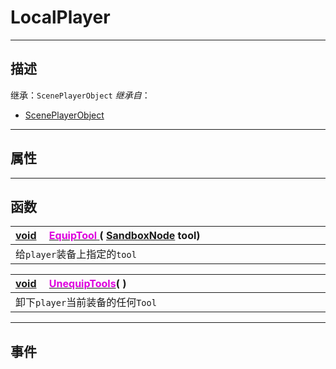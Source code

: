 # LocalPlayer
------------------------------------------------------------------------------------------
## 描述

继承：`ScenePlayerObject`
*继承自*：
* [ScenePlayerObject](/Api/Class/GamePlay/ScenePlayerObject.md)

------------------------------------------------------------------------------------------
## 属性

------------------------------------------------------------------------------------------
## 函数

|<div style="width:1000px">[void](/Api/Parameter/void.md) &emsp;[<font color="dd00dd">EquipTool</font> ](/Api/Class/GamePlay/SandBoxLocalPlayer_F/EquipTool.md) ( [SandboxNode](/Api/Class/NoType/SandboxNode.md) tool)</div>|
|:---|
|给`player`装备上指定的`tool`|

|<div style="width:1000px">[void](/Api/DataType/colorvalue.md) &emsp;[<font color="dd00dd">UnequipTools</font>](/Api/Class/GamePlay/SandBoxLocalPlayer_F/UnequipTools.md)( )</div>|
|:---|
|卸下`player`当前装备的任何`Tool`|


------------------------------------------------------------------------------------------
## 事件